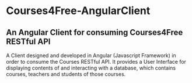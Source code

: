 # Courses4Free-AngularClient
An Angular Client for consuming Courses4Free RESTful API
----------------------------------------------------------
A Client designed and developed in Angular (Javascript Framework) in order to consume the Courses RESTful API. It provides a User Interface for displaying contents of and interacting with a database, which contains courses, teachers and students of those courses.
